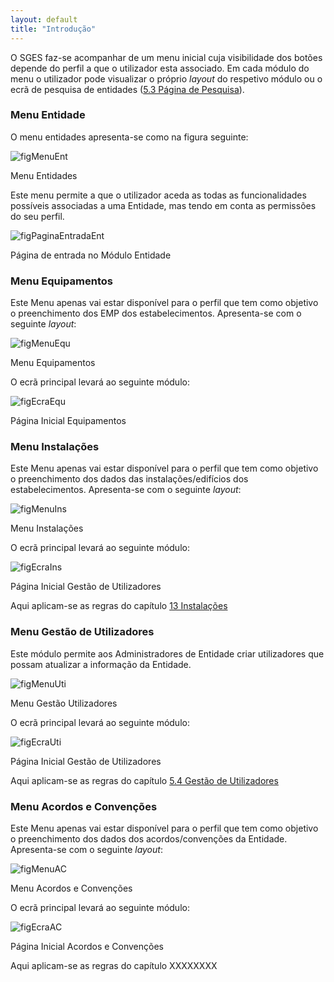 ```yaml
---
layout: default
title: "Introdução"
---
```


<p id="home"></p>

O SGES faz-se acompanhar de um menu inicial cuja visibilidade dos botões depende do perfil a que o utilizador esta associado.
Em cada módulo do menu o utilizador pode visualizar o próprio *layout* do respetivo módulo ou o ecrã de pesquisa de entidades ([5.3 Página de Pesquisa](#pesquisa)).

### Menu Entidade

O menu entidades apresenta-se como na figura seguinte:

![figMenuEnt](img/pages/menu1.jpg)

<p class="caption" id="figMenuEnt">Menu Entidades</p>

Este menu permite a que o utilizador aceda as todas as funcionalidades possíveis associadas a uma Entidade, mas tendo em conta as permissões do seu perfil.

![figPaginaEntradaEnt](img/pages/5_1_5.jpg)

<p class="caption" id="figPaginaEntradaEnt"> Página de entrada no Módulo Entidade </p>

### Menu Equipamentos
Este Menu apenas vai estar disponível para o perfil que tem como objetivo o preenchimento dos EMP dos estabelecimentos. Apresenta-se com o seguinte *layout*:

![figMenuEqu](img/pages/menu2.jpg)

<p class="caption" id="figMenuEqu">Menu Equipamentos</p>

O ecrã principal levará ao seguinte módulo: 

![figEcraEqu](img/pages/ecra2.jpg)

<p class="caption" id="figEcraEqu">Página Inicial Equipamentos</p>

### Menu Instalações
Este Menu apenas vai estar disponível para o perfil que tem como objetivo o preenchimento dos dados das instalações/edifícios dos estabelecimentos. Apresenta-se com o seguinte *layout*:

![figMenuIns](img/pages/menu3.jpg)

<p class="caption" id="figMenuIns">Menu Instalações</p>

O ecrã principal levará ao seguinte módulo: 

![figEcraIns](img/pages/ecra3.jpg)

<p class="caption" id="figEcraIns">Página Inicial Gestão de Utilizadores</p>

Aqui aplicam-se as regras do capítulo [13 Instalações](#instalacao)

### Menu Gestão de Utilizadores
Este módulo permite aos Administradores de Entidade criar utilizadores que possam atualizar a informação da Entidade.

![figMenuUti](img/pages/menu4.jpg)

<p class="caption" id="figMenuUti">Menu Gestão Utilizadores</p>

O ecrã principal levará ao seguinte módulo: 

![figEcraUti](img/pages/ecra4.jpg)

<p class="caption" id="figEcraUti">Página Inicial Gestão de Utilizadores</p>

Aqui aplicam-se as regras do capítulo [5.4 Gestão de Utilizadores](#gestaoUtilizadores)

### Menu Acordos e Convenções
Este Menu apenas vai estar disponível para o perfil que tem como objetivo o preenchimento dos dados dos acordos/convenções da Entidade. Apresenta-se com o seguinte *layout*:

![figMenuAC](img/pages/menu5.jpg)

<p class="caption" id="figMenuAC">Menu Acordos e Convenções</p>

O ecrã principal levará ao seguinte módulo: 

![figEcraAC](img/pages/ecra5.jpg)

<p class="caption" id="figEcraAC">Página Inicial Acordos e Convenções</p>

Aqui aplicam-se as regras do capítulo XXXXXXXX
